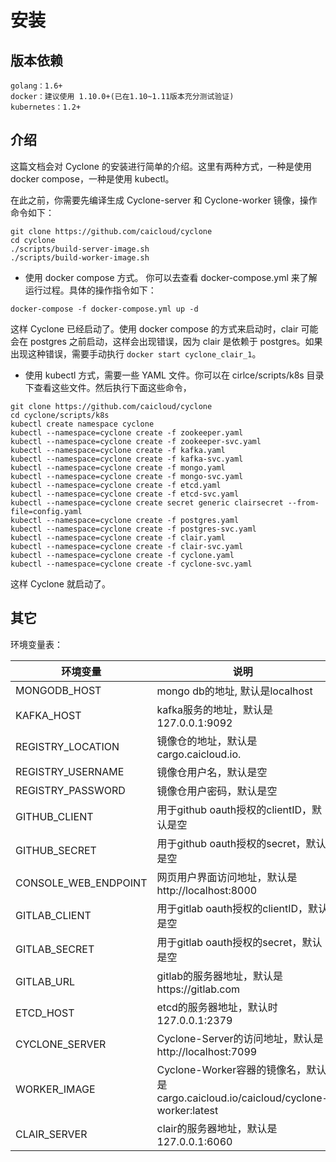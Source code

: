 # 安装

## 版本依赖

```
golang：1.6+
docker：建议使用 1.10.0+(已在1.10~1.11版本充分测试验证)
kubernetes：1.2+
```

## 介绍

这篇文档会对 Cyclone 的安装进行简单的介绍。这里有两种方式，一种是使用 docker compose，一种是使用 kubectl。

在此之前，你需要先编译生成 Cyclone-server 和 Cyclone-worker 镜像，操作命令如下：

```
git clone https://github.com/caicloud/cyclone
cd cyclone
./scripts/build-server-image.sh
./scripts/build-worker-image.sh
```

- 使用 docker compose 方式。 你可以去查看 docker-compose.yml 来了解运行过程。具体的操作指令如下：

```
docker-compose -f docker-compose.yml up -d
```

这样 Cyclone 已经启动了。使用 docker compose 的方式来启动时，clair 可能会在 postgres 之前启动，这样会出现错误，因为 clair 是依赖于 postgres。如果出现这种错误，需要手动执行 `docker start cyclone_clair_1`。

- 使用 kubectl 方式，需要一些 YAML 文件。你可以在 cirlce/scripts/k8s 目录下查看这些文件。然后执行下面这些命令，

```
git clone https://github.com/caicloud/cyclone
cd cyclone/scripts/k8s
kubectl create namespace cyclone
kubectl --namespace=cyclone create -f zookeeper.yaml
kubectl --namespace=cyclone create -f zookeeper-svc.yaml
kubectl --namespace=cyclone create -f kafka.yaml
kubectl --namespace=cyclone create -f kafka-svc.yaml
kubectl --namespace=cyclone create -f mongo.yaml
kubectl --namespace=cyclone create -f mongo-svc.yaml
kubectl --namespace=cyclone create -f etcd.yaml
kubectl --namespace=cyclone create -f etcd-svc.yaml
kubectl --namespace=cyclone create secret generic clairsecret --from-file=config.yaml
kubectl --namespace=cyclone create -f postgres.yaml
kubectl --namespace=cyclone create -f postgres-svc.yaml
kubectl --namespace=cyclone create -f clair.yaml
kubectl --namespace=cyclone create -f clair-svc.yaml
kubectl --namespace=cyclone create -f cyclone.yaml
kubectl --namespace=cyclone create -f cyclone-svc.yaml
```

这样 Cyclone 就启动了。

## 其它

环境变量表：

| 环境变量                 | 说明                                       |
| -------------------- | ---------------------------------------- |
| MONGODB_HOST         | mongo db的地址, 默认是localhost                |
| KAFKA_HOST           | kafka服务的地址，默认是127.0.0.1:9092             |
| REGISTRY_LOCATION    | 镜像仓的地址，默认是cargo.caicloud.io.             |
| REGISTRY_USERNAME    | 镜像仓用户名，默认是空                              |
| REGISTRY_PASSWORD    | 镜像仓用户密码，默认是空                             |
| GITHUB_CLIENT        | 用于github oauth授权的clientID，默认是空           |
| GITHUB_SECRET        | 用于github oauth授权的secret，默认是空             |
| CONSOLE_WEB_ENDPOINT | 网页用户界面访问地址，默认是http://localhost:8000      |
| GITLAB_CLIENT        | 用于gitlab oauth授权的clientID，默认是空           |
| GITLAB_SECRET        | 用于gitlab oauth授权的secret，默认是空             |
| GITLAB_URL           | gitlab的服务器地址，默认是https://gitlab.com       |
| ETCD_HOST            | etcd的服务器地址，默认时127.0.0.1:2379             |
| CYCLONE_SERVER       | Cyclone-Server的访问地址，默认是http://localhost:7099 |
| WORKER_IMAGE         | Cyclone-Worker容器的镜像名，默认是cargo.caicloud.io/caicloud/cyclone-worker:latest |
| CLAIR_SERVER         | clair的服务器地址，默认是127.0.0.1:6060            |
